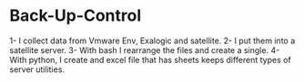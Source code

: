 # Back-Up-Control
  1- I collect data from Vmware Env, Exalogic and satellite.
  2- I put them into a satellite server.
  3- With bash I rearrange the files and create a single.
  4- With python, I create and excel file that has sheets keeps different types of server utilities.


